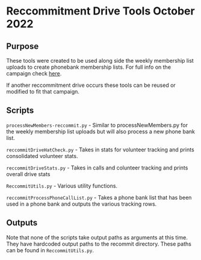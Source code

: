 # Reccommitment Drive Tools October 2022

## Purpose

These tools were created to be used along side the weekly membership list uploads to create phonebank membership lists. For full info on the campaign check [here](https://drive.google.com/drive/folders/1wwvvqAfuJR1fDr5zZlp-pVxFz4Cmlq3a?usp=share_link).

If another reccommitment drive occurs these tools can be reused or modified to fit that campaign.

## Scripts

`processNewMembers-reccommit.py` - Similar to processNewMembers.py for the weekly membership list uploads but will also process a new phone bank list.

`reccommitDriveHatCheck.py` - Takes in stats for volunteer tracking and prints consolidated volunteer stats.

`reccommitDriveStats.py` - Takes in calls and colunteer tracking and prints overall drive stats

`ReccommitUtils.py` - Various utility functions.

`reccommitProcessPhoneCallList.py` - Takes a phone bank list that has been used in a phone bank and outputs the various tracking rows.

## Outputs

Note that none of the scripts take output paths as arguments at this time. They have hardcoded output paths to the recommit directory. These paths can be found in `ReccommitUtils.py`. 